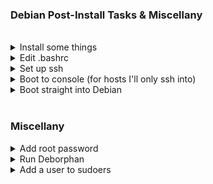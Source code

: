 
### Debian Post-Install Tasks & Miscellany
<br>

<details>
  <summary>Install some things</summary>

<br>

```
sudo apt update
sudo apt upgrade
sudo apt -y install curl openssh-server ii git figlet tldr neofetch deborphan aptitude htop
sudo apt install build-essential dkms linux-headers-$(uname -r)
```

<br>
Install Github CLI
<br>
(Paste and run all lines together)
<br><br>

```
type -p curl >/dev/null || (sudo apt update && sudo apt install curl -y)
curl -fsSL https://cli.github.com/packages/githubcli-archive-keyring.gpg | sudo dd of=/usr/share/keyrings/githubcli-archive-keyring.gpg \
&& sudo chmod go+r /usr/share/keyrings/githubcli-archive-keyring.gpg \
&& echo "deb [arch=$(dpkg --print-architecture) signed-by=/usr/share/keyrings/githubcli-archive-keyring.gpg] https://cli.github.com/packages stable main" | sudo tee /etc/apt/sources.list.d/github-cli.list > /dev/null \
&& sudo apt update \
&& sudo apt install gh -y
```

<br>
Install Oh My Bash
<br><br>

```
bash -c "$(curl -fsSL https://raw.githubusercontent.com/ohmybash/oh-my-bash/master/tools/install.sh)"
```

---

</details>

<details>
  <summary>Edit .bashrc</summary>
<br>

_This assumes I've installed everything above_
<br>

Change the theme to `Zork`

Paste all this at the bottom of .bashrc:
<br>

```
alias update='sudo apt update && sudo apt -o Dpkg::Options::="--force-confdef" dist-upgrade -y && sudo apt autoremove -y && if sudo test -f /var/run/reboot-required; then read -p "A reboot is required to finish installing updates. Press [ENTER] to reboot now, or [CTRL+C] to cancel and reboot later." && sudo reboot; else echo "A reboot is not required. Exiting..."; fi'

echo "$(tput bold)$(tput setaf 3)"
figlet Debian!

neofetch
```

<br>
Reload .bashrc:
<br><br>

`source .bashrc`

---

</details>

<details>
  <summary>Set up ssh</summary>

<br>
Enable and start sshd at boot time:
<br><br>

`sudo systemctl enable ssh.service`

Confirm sshd is enabled at boot time:
<br>

`sudo systemctl is-enabled ssh.service`

Check server status:
<br>

`sudo service ssh status`

Start sshd:
<br>

`sudo systemctl start ssh.service`

Restart the server:
<br>

`sudo systemctl restart ssh.service`

Show ip address:
<br>

`ip a | grep "inet "﻿`

---

</details>

<details>
  <summary>Boot to console (for hosts I'll only ssh into)</summary>

<br>
Backup the configuration file:

`sudo cp -n /etc/default/grub /etc/default/grub.backup`

<br>
Edit the configuration file:

`sudo nano /etc/default/grub`

<br>
Comment out:

`GRUB_CMDLINE_LINUX_DEFAULT="quiet splash"`

<br>
Change GRUB_CMDLINE_LINUX "" to:

`GRUB_CMDLINE_LINUX="text"`

<br>
Uncomment:

`GRUB_TERMINAL="console"`

<br>
Save the file and apply changes:

`sudo update-grub`

<br>
And finally:

`sudo systemctl set-default multi-user.target`

---

</details>

<details>
  <summary>Boot straight into Debian</summary>

<br>
Open the GRUB config file and set GRUB_TIMEOUT to 0

`sudo nano /etc/default/grub`

<br>
Update GRUB

`sudo update-grub`

---

</details>
<br>

### Miscellany

<details>
  <summary>Add root password</summary>
<br>

Switch to root and add a password:

`sudo -i`

`passwd`

<br>
To switch to the root shell

 `su -`

---

</details>

<details>
  <summary>Run Deborphan</summary>

<br>
Deborphan finds "orphaned" packages on your system. It determines which packages have no other packages depending on their installation and shows you a list of these packages. It is most useful when finding libraries, but it can be used on packages in all sections.
<br>

<br>
Start out with a dry run:


`deborphan --guess-all`

<br>
Remove unnecessary data packages:

`sudo deborphan --guess-data | xargs sudo aptitude -y purge`

<br>
Delete unnecessary libraries:

`sudo deborphan | xargs sudo apt-get -y remove --purge`

---

</details>

<details>
  <summary>Add a user to sudoers</summary>

<br>


```
# switch to root
su - root

# Add user (change <user> to correct username)
usermod -aG sudo <user>
```

---

